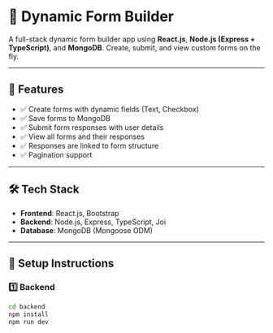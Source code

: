 # 🧩 Dynamic Form Builder

A full-stack dynamic form builder app using **React.js**, **Node.js (Express + TypeScript)**, and **MongoDB**. Create, submit, and view custom forms on the fly.

---

## 🚀 Features

- ✅ Create forms with dynamic fields (Text, Checkbox)
- ✅ Save forms to MongoDB
- ✅ Submit form responses with user details
- ✅ View all forms and their responses
- ✅ Responses are linked to form structure
- ✅ Pagination support

---

## 🛠️ Tech Stack

- **Frontend**: React.js, Bootstrap
- **Backend**: Node.js, Express, TypeScript, Joi
- **Database**: MongoDB (Mongoose ODM)

---

## 🧩 Setup Instructions

### 1️⃣ Backend

```bash
cd backend
npm install
npm run dev
